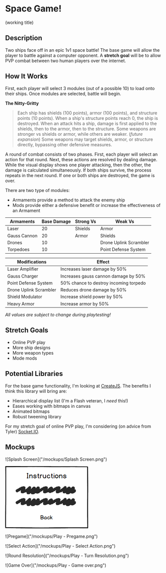 # Space Game!
(working title)

## Description
Two ships face off in an epic 1v1 space battle!
The base game will allow the player to battle against a computer opponent.
A **stretch goal** will be to allow PVP combat between two human players over the internet.

## How It Works
First, each player will select 3 modules (out of a possible 10) to load onto their ships. Once modules are selected, battle will begin.

**The Nitty-Gritty**
> Each ship has shields (100 points), armor (100 points), and structure points (10 points). When a ship's structure points reach 0, the ship is destroyed.
> When an attack hits a ship, damage is first applied to the shields, then to the armor, then to the structure. Some weapons are stronger vs shields or armor, while others are weaker. (*future expansion*) Some weapons may target shields, armor, or structure directly, bypassing other defensive measures.

A round of combat consists of two phases. First, each player will select an action for that round. Next, these actions are resolved by dealing damage.
While the visual display shows one player attacking, then the other, the damage is calculated simultaneously.
If both ships survive, the process repeats in the next round.
If one or both ships are destroyed, the game is over.

There are two type of modules:
- Armaments provide a method to attack the enemy ship
- Mods provide either a defensive benefit or increase the effectiveness of an Armament

Armaments | Base Damage | Strong Vs | Weak Vs
---------- | ----- | -------- | --------
Laser | 20 | Shields | Armor
Gauss Cannon | 20 | Armor | Shields
Drones | 10 | | Drone Uplink Scrambler
Torpedoes | 10 | | Point Defense System

Modifications | Effect
---------- | ----------
Laser Amplifier | Increases laser damage by 50%
Gauss Charger | Increases gauss cannon damage by 50%
Point Defense System | 50% chance to destroy incoming torpedo
Drone Uplink Scrambler | Reduces drone damage by 50%
Shield Modulator | Increase shield power by 50%
Heavy Armor | Increase armor by 50%

_All values are subject to change during playtesting!_

## Stretch Goals
- Online PVP play
- More ship designs
- More weapon types
- Mode mods

## Potential Libraries
For the base game functionality, I'm looking at [CreateJS](https://createjs.com/). The benefits I think this library will bring are:
- Hierarchical display list (I'm a Flash veteran, I *need* this!)
- Eases working with bitmaps in canvas
- Animated bitmaps
- Robust tweening library

For my stretch goal of online PVP play, I'm considering (on advice from Tyler) [Socket.IO](https://socket.io/).

## Mockups
![Splash Screen]("/mockups/Splash Screen.png")

![Instructions](/mockups/Instructions.png)

![Pregame]("/mockups/Play - Pregame.png")

![Select Action]("/mockups/Play - Select Action.png")

![Round Resolution]("/mockups/Play - Turn Resolution.png")

![Game Over]("/mockups/Play - Game over.png")

